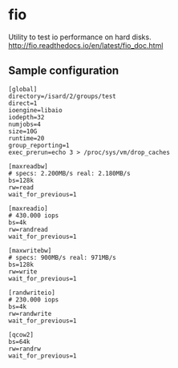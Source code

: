 # fio
Utility to test io performance on hard disks.
http://fio.readthedocs.io/en/latest/fio_doc.html

## Sample configuration
```
[global]
directory=/isard/2/groups/test
direct=1
ioengine=libaio
iodepth=32
numjobs=4
size=10G
runtime=20
group_reporting=1
exec_prerun=echo 3 > /proc/sys/vm/drop_caches

[maxreadbw]
# specs: 2.200MB/s real: 2.180MB/s
bs=128k
rw=read
wait_for_previous=1

[maxreadio]
# 430.000 iops
bs=4k
rw=randread
wait_for_previous=1

[maxwritebw]
# specs: 900MB/s real: 971MB/s
bs=128k
rw=write
wait_for_previous=1

[randwriteio]
# 230.000 iops
bs=4k
rw=randwrite
wait_for_previous=1

[qcow2]
bs=64k
rw=randrw
wait_for_previous=1
```
